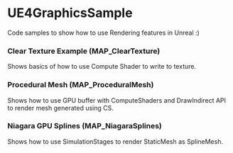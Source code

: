 # UE4GraphicsSample
Code samples to show how to use Rendering features in Unreal :)

### Clear Texture Example (MAP_ClearTexture)
Shows basics of how to use Compute Shader to write to texture.

### Procedural Mesh (MAP_ProceduralMesh)
Shows how to use GPU buffer with ComputeShaders and DrawIndirect API to render mesh generated using CS.

### Niagara GPU Splines (MAP_NiagaraSplines)
Shows how to use SimulationStages to render StaticMesh as SplineMesh. 
